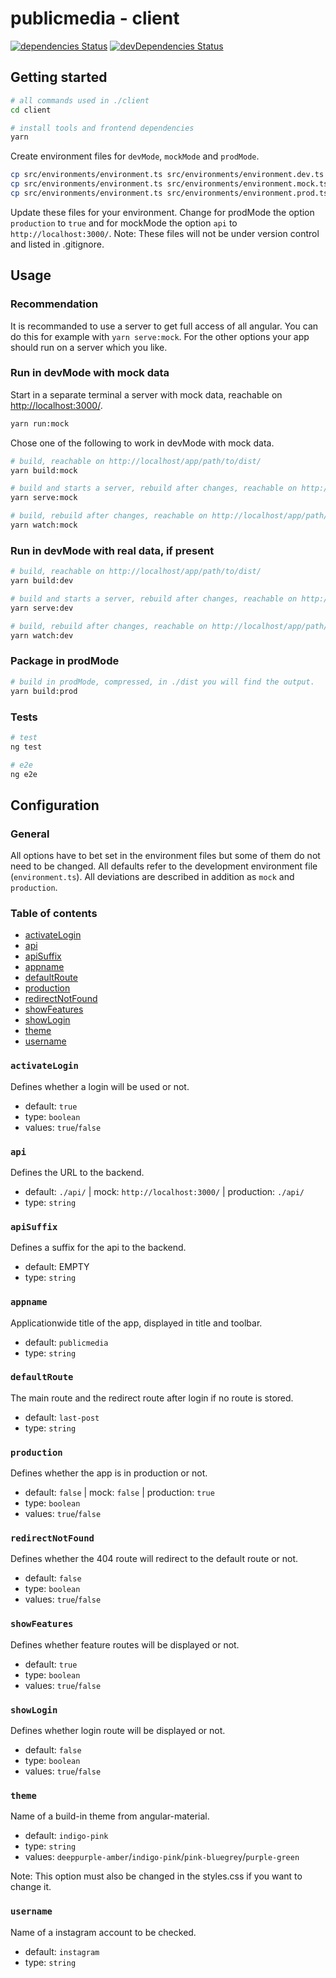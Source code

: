 # publicmedia - client

[![dependencies Status](https://david-dm.org/inpercima/publicmedia/status.svg?path=client)](https://david-dm.org/inpercima/publicmedia?path=client)
[![devDependencies Status](https://david-dm.org/inpercima/publicmedia/dev-status.svg?path=client)](https://david-dm.org/inpercima/publicmedia?path=client&type=dev)

## Getting started

```bash
# all commands used in ./client
cd client

# install tools and frontend dependencies
yarn
```

Create environment files for `devMode`, `mockMode` and `prodMode`.

```bash
cp src/environments/environment.ts src/environments/environment.dev.ts
cp src/environments/environment.ts src/environments/environment.mock.ts
cp src/environments/environment.ts src/environments/environment.prod.ts
```

Update these files for your environment.
Change for prodMode the option `production` to `true` and for mockMode the option `api` to `http://localhost:3000/`.
Note: These files will not be under version control and listed in .gitignore.

## Usage

### Recommendation

It is recommanded to use a server to get full access of all angular.
You can do this for example with `yarn serve:mock`.
For the other options your app should run on a server which you like.

### Run in devMode with mock data

Start in a separate terminal a server with mock data, reachable on [http://localhost:3000/](http://localhost:3000/).

```bash
yarn run:mock
```

Chose one of the following to work in devMode with mock data.

```bash
# build, reachable on http://localhost/app/path/to/dist/
yarn build:mock

# build and starts a server, rebuild after changes, reachable on http://localhost:4200/
yarn serve:mock

# build, rebuild after changes, reachable on http://localhost/app/path/to/dist/
yarn watch:mock
```

### Run in devMode with real data, if present

```bash
# build, reachable on http://localhost/app/path/to/dist/
yarn build:dev

# build and starts a server, rebuild after changes, reachable on http://localhost:4200/
yarn serve:dev

# build, rebuild after changes, reachable on http://localhost/app/path/to/dist/
yarn watch:dev
```

### Package in prodMode

```bash
# build in prodMode, compressed, in ./dist you will find the output.
yarn build:prod
```

### Tests

```bash
# test
ng test

# e2e
ng e2e
```

## Configuration

### General

All options have to bet set in the environment files but some of them do not need to be changed.
All defaults refer to the development environment file (`environment.ts`).
All deviations are described in addition as `mock` and `production`.

### Table of contents

* [activateLogin](#activateLogin)
* [api](#api)
* [apiSuffix](#apiSuffix)
* [appname](#appname)
* [defaultRoute](#defaultRoute)
* [production](#production)
* [redirectNotFound](#redirectNotFound)
* [showFeatures](#showFeatures)
* [showLogin](#showLogin)
* [theme](#theme)
* [username](#username)

### `activateLogin`

Defines whether a login will be used or not.

* default: `true`
* type: `boolean`
* values: `true`/`false`

### `api`

Defines the URL to the backend.

* default: `./api/` | mock: `http://localhost:3000/` | production: `./api/`
* type: `string`

### `apiSuffix`

Defines a suffix for the api to the backend.

* default: EMPTY
* type: `string`

### `appname`

Applicationwide title of the app, displayed in title and toolbar.

* default: `publicmedia`
* type: `string`

### `defaultRoute`

The main route and the redirect route after login if no route is stored.

* default: `last-post`
* type: `string`

### `production`

Defines whether the app is in production or not.

* default: `false` | mock: `false` | production: `true`
* type: `boolean`
* values: `true`/`false`

### `redirectNotFound`

Defines whether the 404 route will redirect to the default route or not.

* default: `false`
* type: `boolean`
* values: `true`/`false`

### `showFeatures`

Defines whether feature routes will be displayed or not.

* default: `true`
* type: `boolean`
* values: `true`/`false`

### `showLogin`

Defines whether login route will be displayed or not.

* default: `false`
* type: `boolean`
* values: `true`/`false`

### `theme`

Name of a build-in theme from angular-material.

* default: `indigo-pink`
* type: `string`
* values: `deeppurple-amber`/`indigo-pink`/`pink-bluegrey`/`purple-green`

Note: This option must also be changed in the styles.css if you want to change it.

### `username`

Name of a instagram account to be checked.

* default: `instagram`
* type: `string`
